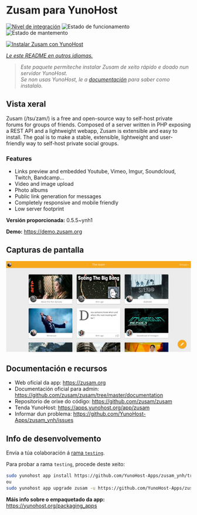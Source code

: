 <!--
NOTA: Este README foi creado automáticamente por <https://github.com/YunoHost/apps/tree/master/tools/readme_generator>
NON debe editarse manualmente.
-->

# Zusam para YunoHost

[![Nivel de integración](https://dash.yunohost.org/integration/zusam.svg)](https://dash.yunohost.org/appci/app/zusam) ![Estado de funcionamento](https://ci-apps.yunohost.org/ci/badges/zusam.status.svg) ![Estado de mantemento](https://ci-apps.yunohost.org/ci/badges/zusam.maintain.svg)

[![Instalar Zusam con YunoHost](https://install-app.yunohost.org/install-with-yunohost.svg)](https://install-app.yunohost.org/?app=zusam)

*[Le este README en outros idiomas.](./ALL_README.md)*

> *Este paquete permíteche instalar Zusam de xeito rápido e doado nun servidor YunoHost.*  
> *Se non usas YunoHost, le a [documentación](https://yunohost.org/install) para saber como instalalo.*

## Vista xeral

Zusam (/tsuˈzam/) is a free and open-source way to self-host private forums for groups of friends. Composed of a server written in PHP exposing a REST API and a lightweight webapp, Zusam is extensible and easy to install.
The goal is to make a stable, extensible, lightweight and user-friendly way to self-host private social groups.

### Features

- Links preview and embedded Youtube, Vimeo, Imgur, Soundcloud, Twitch, Bandcamp...
- Video and image upload
- Photo albums
- Public link generation for messages
- Completely responsive and mobile friendly
- Low server footprint


**Versión proporcionada:** 0.5.5~ynh1

**Demo:** <https://demo.zusam.org>

## Capturas de pantalla

![Captura de pantalla de Zusam](./doc/screenshots/screenshot.jpg)

## Documentación e recursos

- Web oficial da app: <https://zusam.org>
- Documentación oficial para admin: <https://github.com/zusam/zusam/tree/master/documentation>
- Repositorio de orixe do código: <https://github.com/zusam/zusam>
- Tenda YunoHost: <https://apps.yunohost.org/app/zusam>
- Informar dun problema: <https://github.com/YunoHost-Apps/zusam_ynh/issues>

## Info de desenvolvemento

Envía a túa colaboración á [rama `testing`](https://github.com/YunoHost-Apps/zusam_ynh/tree/testing).

Para probar a rama `testing`, procede deste xeito:

```bash
sudo yunohost app install https://github.com/YunoHost-Apps/zusam_ynh/tree/testing --debug
ou
sudo yunohost app upgrade zusam -u https://github.com/YunoHost-Apps/zusam_ynh/tree/testing --debug
```

**Máis info sobre o empaquetado da app:** <https://yunohost.org/packaging_apps>
